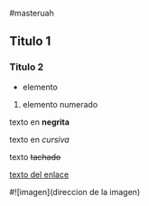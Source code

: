 #masteruah

## Titulo 1

### Titulo 2

- elemento

1. elemento numerado

texto en **negrita**

texto en *cursiva*

texto ~~tachado~~

[texto del enlace](http://www.google.com)

#![imagen](direccion de la imagen)
